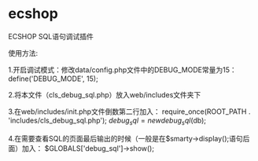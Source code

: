 # ecshop

ECSHOP SQL语句调试插件

使用方法:

1.开启调试模式：修改data/config.php文件中的DEBUG_MODE常量为15：
    define('DEBUG_MODE', 15);

2.将本文件（cls_debug_sql.php）放入web/includes文件夹下

3.在web/includes/init.php文件倒数第二行加入：
    require_once(ROOT_PATH . 'includes/cls_debug_sql.php');
    $debug_sql = new debug_sql($db);

4.在需要查看SQL的页面最后输出的时候（一般是在$smarty->display();语句后面）加入：
	$GLOBALS['debug_sql']->show();
